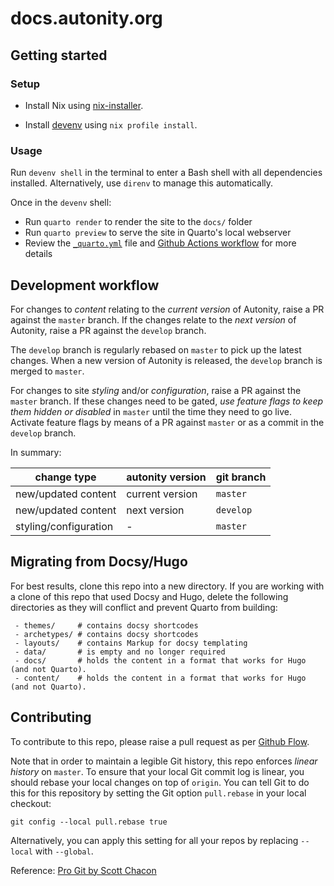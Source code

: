 # docs.autonity.org

## Getting started

### Setup

- Install Nix using [nix-installer](https://zero-to-nix.com/start/install).

- Install [devenv](https://devenv.sh/getting-started/#__tabbed_2_2) using
  `nix profile install`.

### Usage

Run `devenv shell` in the terminal to enter a Bash shell with all dependencies
installed. Alternatively, use `direnv` to manage this automatically.

Once in the `devenv` shell:

- Run `quarto render` to render the site to the `docs/` folder
- Run `quarto preview` to serve the site in Quarto's local webserver
- Review the [`_quarto.yml`](_quarto.yml) file and [Github Actions workflow](.github/workflows/gh-pages.yml) for more details

## Development workflow

For changes to *content* relating to the *current version* of Autonity, raise a PR against the `master` branch. If the changes relate to the *next version* of Autonity, raise a PR against the `develop` branch.

The `develop` branch is regularly rebased on `master` to pick up the latest changes. When a new version of Autonity is released, the `develop` branch is merged to `master`.

For changes to site *styling* and/or *configuration*, raise a PR against the `master` branch. If these changes need to be gated, _use feature flags to keep them hidden or disabled_ in `master` until the time they need to go live. Activate feature flags by means of a PR against `master` or as a commit in the `develop` branch.

In summary:

| change type | autonity version | git branch |
|-|-|-|
| new/updated content | current version | `master` |
| new/updated content | next version | `develop` |
| styling/configuration | - | `master` |

## Migrating from Docsy/Hugo

For best results, clone this repo into a new directory. If you are working with a clone of this repo that used Docsy and Hugo, delete the following directories as they will conflict and prevent Quarto from building:

``` env
 - themes/     # contains docsy shortcodes
 - archetypes/ # contains docsy shortcodes
 - layouts/    # contains Markup for docsy templating
 - data/       # is empty and no longer required
 - docs/       # holds the content in a format that works for Hugo (and not Quarto).
 - content/    # holds the content in a format that works for Hugo (and not Quarto). 
```

## Contributing

To contribute to this repo, please raise a pull request as per [Github Flow](https://docs.github.com/en/get-started/quickstart/github-flow).

Note that in order to maintain a legible Git history, this repo enforces _linear history_ on `master`. To ensure that your local Git commit log is linear, you should rebase your local changes on top of `origin`. You can tell Git to do this for this repository by setting the Git option `pull.rebase` in your local checkout:

```
git config --local pull.rebase true
```

Alternatively, you can apply this setting for all your repos by replacing `--local` with `--global`.

Reference: [Pro Git by Scott Chacon](https://git-scm.com/book/en/v2)
